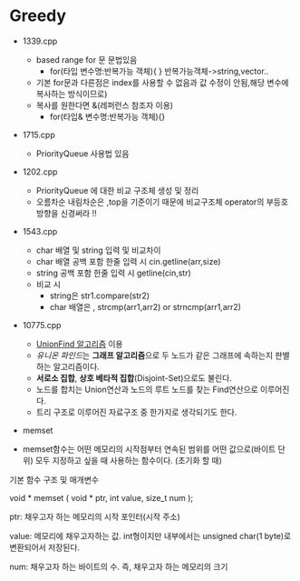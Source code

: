 # Greedy
-   1339.cpp
    -   based range for 문 문법있음
        -   for(타입 변수명:반복가능 객체){ }  반복가능객체->string,vector..
    -   기본 for문과 다른점은 index를 사용할 수 없음과 값 수정이 안됨,해당 변수에 복사하는 방식이므로)
    -   복사를 원한다면 &(레퍼런스 참조자 이용)
        - for(타입& 변수명:반복가능 객체){}   
-   1715.cpp
    -   PriorityQueue 사용법 있음

-   1202.cpp
    -   PriorityQueue 에 대한 비교 구조체 생성 및 정리
    -   오름차순 내림차순은 ,top을 기준이기 때문에 비교구조체 operator의  부등호 방향을 신경써라 !!

-   1543.cpp 
    -   char 배열 및 string 입력 및 비교차이
    -   char 배열 공백 포함 한줄 입력 시 cin.getline(arr,size)
    -   string 공백 포함 한줄 입력 시 getline(cin,str)
    -   비교 시
        -   string은 str1.compare(str2)
        -   char 배열은 , strcmp(arr1,arr2) or strncmp(arr1,arr2)
-   10775.cpp
    -   [UnionFind 알고리즘](https://ip99202.github.io/posts/%EC%9C%A0%EB%8B%88%EC%98%A8-%ED%8C%8C%EC%9D%B8%EB%93%9C(Union-Find)/#:~:text=%EC%9C%A0%EB%8B%88%EC%98%A8%20%ED%8C%8C%EC%9D%B8%EB%93%9C%EB%8A%94%20%EA%B7%B8%EB%9E%98%ED%94%84%20%EC%95%8C%EA%B3%A0%EB%A6%AC%EC%A6%98,%EC%B0%BE%EB%8A%94%20Find%EC%97%B0%EC%82%B0%EC%9C%BC%EB%A1%9C%20%EC%9D%B4%EB%A3%A8%EC%96%B4%EC%A7%84%EB%8B%A4.) 이용 
    -   *유니온 파인드*는 **그래프 알고리즘**으로 두 노드가 같은 그래프에 속하는지 판별하는 알고리즘이다.
    -   **서로소 집합**, **상호 베타적 집합**(Disjoint-Set)으로도 불린다.
    -   노드를 합치는 Union연산과 노드의 루트 노드를 찾는 Find연산으로 이루어진다.
    -   트리 구조로 이루어진 자료구조 중 한가지로 생각되기도 한다.
- memset
-   memset함수는 어떤 메모리의 시작점부터 연속된 범위를 어떤 값으로(바이트 단위) 모두 지정하고 싶을 때 사용하는 함수이다. (초기화 할 때)


 기본 함수 구조 및 매개변수

 void * memset ( void * ptr, int value, size_t num );

 ptr: 채우고자 하는 메모리의 시작 포인터(시작 주소)

 value: 메모리에 채우고자하는 값. int형이지만 내부에서는 unsigned char(1 byte)로 변환되어서 저장된다.

num: 채우고자 하는 바이트의 수. 즉, 채우고자 하는 메모리의 크기
    
